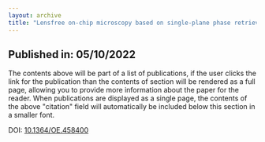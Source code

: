 ```yaml
---
layout: archive
title: "Lensfree on-chip microscopy based on single-plane phase retrieval"
---
```


## Published in: 05/10/2022 

The contents above will be part of a list of publications, if the user clicks the link for the publication than the contents of section will be rendered as a full page, allowing you to provide more information about the paper for the reader. When publications are displayed as a single page, the contents of the above "citation" field will automatically be included below this section in a smaller font.

DOI: [10.1364/OE.458400](https://doi.org/10.1364/OE.458400)
